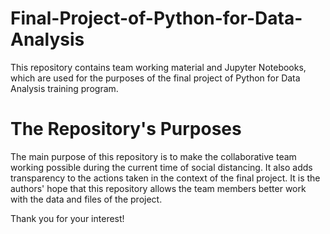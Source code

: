# Final-Project-of-Python-for-Data-Analysis
This repository contains team working material and Jupyter Notebooks, which are used for the purposes of the final project of Python for Data Analysis training program.

# The Repository's Purposes
The main purpose of this repository is to make the collaborative team working possible during the current time of social distancing. It also adds transparency to the actions taken in the context of the final project. It is the authors' hope that this repository allows the team members better work with the data and files of the project.

Thank you for your interest!
